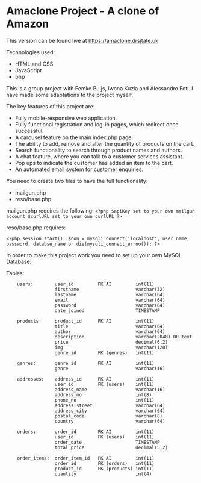 # Amaclone Project - A clone of Amazon

This version can be found live at https://amaclone.drsjtate.uk

Technologies used:
- HTML and CSS
- JavaScript
- php

This is a group project with Femke Buijs, Iwona Kuzia and Alessandro Foti.
I have made some adaptations to the project myself.

The key features of this project are:
- Fully mobile-responsive web application.
- Fully functional registration and log-in pages, which redirect once successful.
- A carousel feature on the main index.php page.
- The ability to add, remove and alter the quantity of products on the cart.
- Search functionality to search through product names and authors.
- A chat feature, where you can talk to a customer services assistant.
- Pop ups to indicate the customer has added an item to the cart.
- An automated email system for customer enquiries.

You need to create two files to have the full functionality:
- mailgun.php
- reso/base.php

mailgun.php requires the following:
`<?php
$apiKey set to your own mailgun account
$curlURL set to your own curlURL
?>`

reso/base.php requires:

`<?php
session_start();
$con = mysqli_connect('localhost', user_name, password, databse_name or die(mysqli_connect_errno());
?>`

In order to make this project work you need to set up your own MySQL Database:

Tables:

        users:        user_id         PK AI         int(11)
                      firstname                     varchar(32)
                      lastname                      varchar(64)
                      email                         varchar(64)
                      password                      varchar(64)
                      date_joined                   TIMESTAMP

        products:     product_id      PK AI         int(11)
                      title                         varchar(64)
                      author                        varchar(64)
                      description                   varchar(2048) OR text
                      price                         decimal(6,2)
                      img                           varchar(128)
                      genre_id        FK (genres)   int(11)

        genres:       genre_id        PK AI         int(11)
                      genre                         varchar(16)

        addresses:    address_id      PK AI         int(11)
                      user_id         FK (users)    int(11)
                      address_name                  varchar(16)
                      address_no                    int(8)
                      phone_no                      int(11)
                      address_street                varchar(64)
                      address_city                  varchar(64)
                      postal_code                   varchar(8)
                      country                       varchar(64)

        orders:       order_id        PK AI         int(11)
                      user_id         FK (users)    int(11)
                      order_date                    TIMESTAMP
                      total_price                   decimal(5,2)

        order_items:  order_item_id   PK AI         int(11)
                      order_id        FK (orders)   int(11)
                      product_id      FK (products) int(11)
                      quantity                      int(4)
